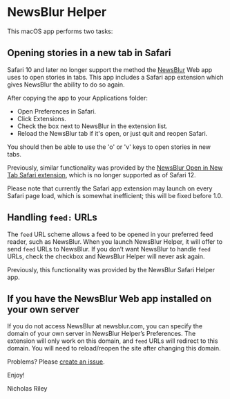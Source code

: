 NewsBlur Helper
===============

This macOS app performs two tasks:

Opening stories in a new tab in Safari
--------------------------------------

Safari 10 and later no longer support the method the [NewsBlur](https://www.newsblur.com/) Web app uses to open stories in tabs.  This app includes a Safari app extension which gives NewsBlur the ability to do so again.

After copying the app to your Applications folder:

* Open Preferences in Safari.
* Click Extensions.
* Check the box next to NewsBlur in the extension list.
* Reload the NewsBlur tab if it's open, or just quit and reopen Safari.

You should then be able to use the 'o' or 'v' keys to open stories in new tabs.

Previously, similar functionality was provided by the [NewsBlur Open in New Tab Safari extension](https://github.com/nriley/OpenInNewTab), which is no longer supported as of Safari 12.

Please note that currently the Safari app extension may launch on every Safari page load, which is somewhat inefficient; this will be fixed before 1.0.

Handling `feed:` URLs
---------------------
The `feed` URL scheme allows a feed to be opened in your preferred feed reader, such as NewsBlur.  When you launch NewsBlur Helper, it will offer to send `feed` URLs to NewsBlur.  If you don’t want NewsBlur to handle `feed` URLs, check the checkbox and NewsBlur Helper will never ask again. 

Previously, this functionality was provided by the NewsBlur Safari Helper app.

If you have the NewsBlur Web app installed on your own server
-------------------------------------------------------------
If you do not access NewsBlur at newsblur.com, you can specify the domain of your own server in NewsBlur Helper’s Preferences.  The extension will only work on this domain, and `feed` URLs will redirect to this domain.  You will need to reload/reopen the site after changing this domain.

Problems? Please [create an issue](https://github.com/nriley/NewsBlur-Helper/issues).

Enjoy!

Nicholas Riley

